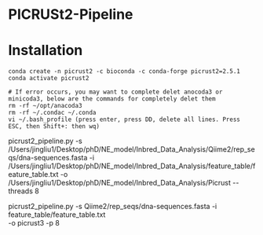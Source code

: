 # PICRUSt2-Pipeline

# Installation
```
conda create -n picrust2 -c bioconda -c conda-forge picrust2=2.5.1
conda activate picrust2

# If error occurs, you may want to complete delet anocoda3 or minicoda3, below are the commands for completely delet them
rm -rf ~/opt/anacoda3
rm -rf ~/.condac ~/.conda
vi ~/.bash_profile (press enter, press DD, delete all lines. Press ESC, then Shift+: then wq)
```

picrust2_pipeline.py -s /Users/jingliu1/Desktop/phD/NE_model/Inbred_Data_Analysis/Qiime2/rep_seqs/dna-sequences.fasta -i /Users/jingliu1/Desktop/phD/NE_model/Inbred_Data_Analysis/feature_table/feature_table.txt -o /Users/jingliu1/Desktop/phD/NE_model/Inbred_Data_Analysis/Picrust --threads 8

picrust2_pipeline.py -s Qiime2/rep_seqs/dna-sequences.fasta -i feature_table/feature_table.txt \
    -o picrust3 -p 8

